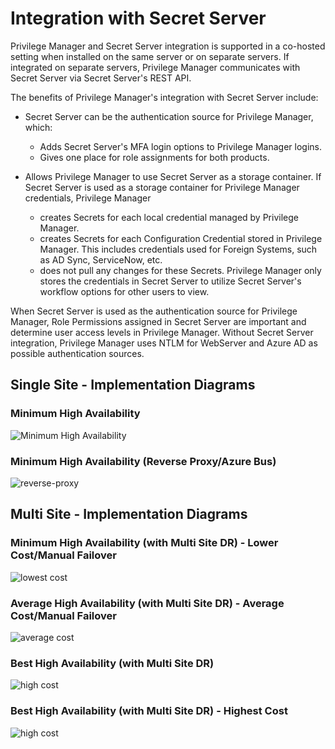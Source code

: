 [title]: # (Integration with Secret Server)
[tags]: # (setup planning)
[priority]: # (20)
# Integration with Secret Server

Privilege Manager and Secret Server integration is supported in a co-hosted setting when installed on the same server or on separate servers. If integrated on separate servers, Privilege Manager communicates with Secret Server via Secret Server's REST API. 

The benefits of Privilege Manager's integration with Secret Server include:

* Secret Server can be the authentication source for Privilege Manager, which:

  * Adds Secret Server's MFA login options to Privilege Manager logins.
  * Gives one place for role assignments for both products.

* Allows Privilege Manager to use Secret Server as a storage container. If Secret Server is used as a storage container for Privilege Manager credentials, Privilege Manager

  * creates Secrets for each local credential managed by Privilege Manager.
  * creates Secrets for each Configuration Credential stored in Privilege Manager. This includes credentials used for Foreign Systems, such as AD Sync, ServiceNow, etc.
  * does not pull any changes for these Secrets. Privilege Manager only stores the credentials in Secret Server to utilize Secret Server's workflow options for other users to view.

When Secret Server is used as the authentication source for Privilege Manager, Role Permissions assigned in Secret Server are important and determine user access levels in Privilege Manager. Without Secret Server integration, Privilege Manager uses NTLM for WebServer and Azure AD as possible authentication sources.

## Single Site - Implementation Diagrams

### Minimum High Availability

![Minimum High Availability](images/ss-int/ss-a1.png "Minimum High Availability")

### Minimum High Availability (Reverse Proxy/Azure Bus)

![reverse-proxy](images/ss-int/ss-a2.png "Minimum High Availability (Reverse Proxy/Azure Bus)")

## Multi Site - Implementation Diagrams

### Minimum High Availability (with Multi Site DR) - Lower Cost/Manual Failover

![lowest cost](images/ss-int/ss-a3.png "Minimum High Availability (with Multi Site DR) - Lower Cost/Manual Failover")

### Average High Availability (with Multi Site DR) - Average Cost/Manual Failover

![average cost](images/ss-int/ss-c.png "Average High Availability (with Multi Site DR) - Average Cost/Manual Failover")

### Best High Availability (with Multi Site DR)

![high cost](images/ss-int/ss-d1.png "Best High Availability (with Multi Site DR)")

### Best High Availability (with Multi Site DR) - Highest Cost

![high cost](images/ss-int/ss-d2.png "Best High Availability (with Multi Site DR) - Highest Cost/Manual Failover")

